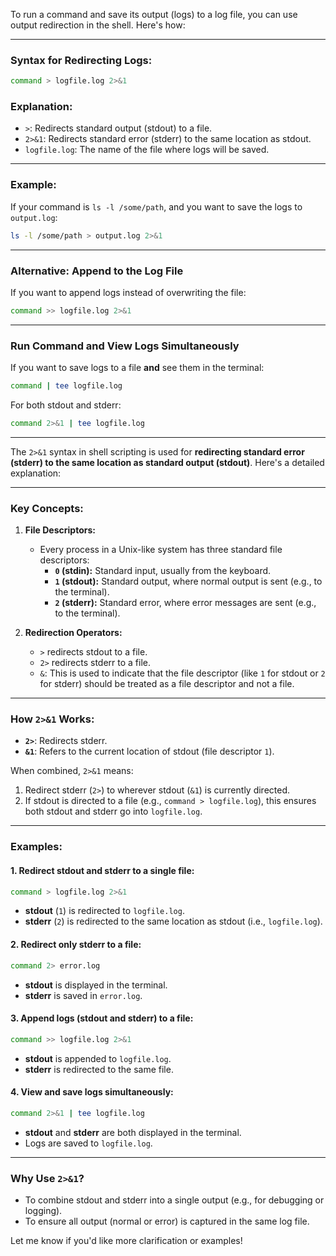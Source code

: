 To run a command and save its output (logs) to a log file, you can use output redirection in the shell. Here's how:

---

### Syntax for Redirecting Logs:
```bash
command > logfile.log 2>&1
```

### Explanation:
- `>`: Redirects standard output (stdout) to a file.
- `2>&1`: Redirects standard error (stderr) to the same location as stdout.
- `logfile.log`: The name of the file where logs will be saved.

---

### Example:
If your command is `ls -l /some/path`, and you want to save the logs to `output.log`:
```bash
ls -l /some/path > output.log 2>&1
```

---

### Alternative: Append to the Log File
If you want to append logs instead of overwriting the file:
```bash
command >> logfile.log 2>&1
```

---

### Run Command and View Logs Simultaneously
If you want to save logs to a file **and** see them in the terminal:
```bash
command | tee logfile.log
```

For both stdout and stderr:
```bash
command 2>&1 | tee logfile.log
```

---

The `2>&1` syntax in shell scripting is used for **redirecting standard error (stderr) to the same location as standard output (stdout)**. Here's a detailed explanation:

---

### **Key Concepts:**
1. **File Descriptors:**
   - Every process in a Unix-like system has three standard file descriptors:
     - **`0` (stdin):** Standard input, usually from the keyboard.
     - **`1` (stdout):** Standard output, where normal output is sent (e.g., to the terminal).
     - **`2` (stderr):** Standard error, where error messages are sent (e.g., to the terminal).

2. **Redirection Operators:**
   - `>` redirects stdout to a file.
   - `2>` redirects stderr to a file.
   - `&`: This is used to indicate that the file descriptor (like `1` for stdout or `2` for stderr) should be treated as a file descriptor and not a file.

---

### **How `2>&1` Works:**
- **`2>`**: Redirects stderr.
- **`&1`**: Refers to the current location of stdout (file descriptor `1`).

When combined, `2>&1` means:
1. Redirect stderr (`2>`) to wherever stdout (`&1`) is currently directed.
2. If stdout is directed to a file (e.g., `command > logfile.log`), this ensures both stdout and stderr go into `logfile.log`.

---

### **Examples:**

#### 1. Redirect stdout and stderr to a single file:
```bash
command > logfile.log 2>&1
```
- **stdout** (`1`) is redirected to `logfile.log`.
- **stderr** (`2`) is redirected to the same location as stdout (i.e., `logfile.log`).

#### 2. Redirect only stderr to a file:
```bash
command 2> error.log
```
- **stdout** is displayed in the terminal.
- **stderr** is saved in `error.log`.

#### 3. Append logs (stdout and stderr) to a file:
```bash
command >> logfile.log 2>&1
```
- **stdout** is appended to `logfile.log`.
- **stderr** is redirected to the same file.

#### 4. View and save logs simultaneously:
```bash
command 2>&1 | tee logfile.log
```
- **stdout** and **stderr** are both displayed in the terminal.
- Logs are saved to `logfile.log`.

---

### **Why Use `2>&1`?**
- To combine stdout and stderr into a single output (e.g., for debugging or logging).
- To ensure all output (normal or error) is captured in the same log file.

Let me know if you'd like more clarification or examples!
